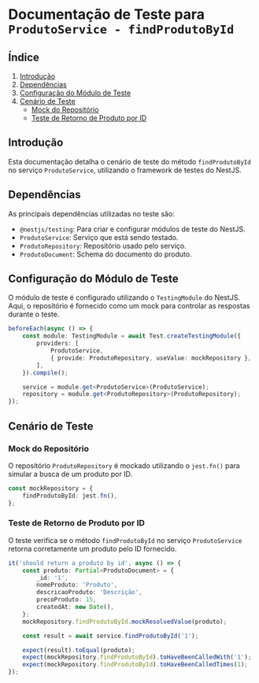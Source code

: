 # Documentação de Teste para `ProdutoService - findProdutoById`

## Índice

1. [Introdução](#introdução)
2. [Dependências](#dependências)
3. [Configuração do Módulo de Teste](#configuração-do-módulo-de-teste)
4. [Cenário de Teste](#cenário-de-teste)
    - [Mock do Repositório](#mock-do-repositório)
    - [Teste de Retorno de Produto por ID](#teste-de-retorno-de-produto-por-id)

## Introdução

Esta documentação detalha o cenário de teste do método `findProdutoById` no serviço `ProdutoService`, utilizando o framework de testes do NestJS.

## Dependências

As principais dependências utilizadas no teste são:

-   `@nestjs/testing`: Para criar e configurar módulos de teste do NestJS.
-   `ProdutoService`: Serviço que está sendo testado.
-   `ProdutoRepository`: Repositório usado pelo serviço.
-   `ProdutoDocument`: Schema do documento do produto.

## Configuração do Módulo de Teste

O módulo de teste é configurado utilizando o `TestingModule` do NestJS. Aqui, o repositório é fornecido como um mock para controlar as respostas durante o teste.

```typescript
beforeEach(async () => {
    const module: TestingModule = await Test.createTestingModule({
        providers: [
            ProdutoService,
            { provide: ProdutoRepository, useValue: mockRepository },
        ],
    }).compile();

    service = module.get<ProdutoService>(ProdutoService);
    repository = module.get<ProdutoRepository>(ProdutoRepository);
});
```

## Cenário de Teste

### Mock do Repositório

O repositório `ProdutoRepository` é mockado utilizando o `jest.fn()` para simular a busca de um produto por ID.

```typescript
const mockRepository = {
    findProdutoById: jest.fn(),
};
```

### Teste de Retorno de Produto por ID

O teste verifica se o método `findProdutoById` no serviço `ProdutoService` retorna corretamente um produto pelo ID fornecido.

```typescript
it('should return a produto by id', async () => {
    const produto: Partial<ProdutoDocument> = {
        _id: '1',
        nomeProduto: 'Produto',
        descricaoProduto: 'Descrição',
        precoProduto: 15,
        createdAt: new Date(),
    };
    mockRepository.findProdutoById.mockResolvedValue(produto);

    const result = await service.findProdutoById('1');

    expect(result).toEqual(produto);
    expect(mockRepository.findProdutoById).toHaveBeenCalledWith('1');
    expect(mockRepository.findProdutoById).toHaveBeenCalledTimes(1);
});
```

